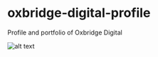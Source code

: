 # oxbridge-digital-profile
Profile and portfolio of Oxbridge Digital

![alt text](https://raw.githubusercontent.com/ahmedawwan/oxbridge-digital-profile/master/img/git-images/Animation.gif)
